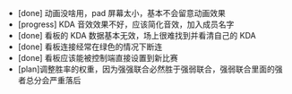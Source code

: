 - [done] 动画没啥用，pad 屏幕太小，基本不会留意动画效果
- [progress] KDA 音效效果不好，应该简化音效，加入成员名字
- [done] 看板的 KDA 数据基本无效，场上很难找到并看清自己的 KDA
- [done] 看板连接经常在绿色的情况下断连
- [done] 看板应该能被控制端直接设置到新比赛
- [plan]调整胜率的权重，因为强强联合必然胜于强弱联合，强弱联合里面的强者总分会严重落后